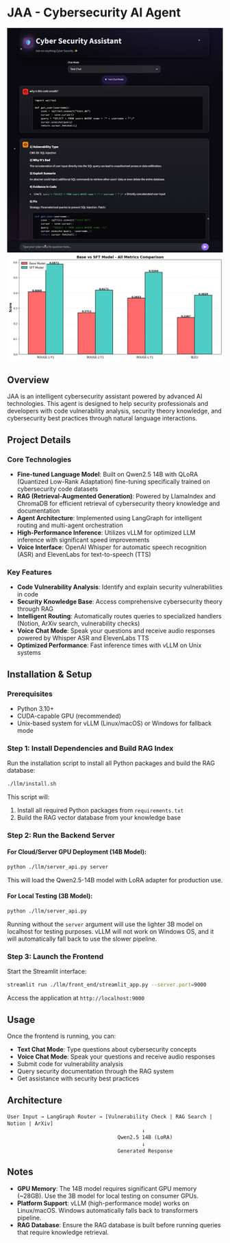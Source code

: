 # JAA - Cybersecurity AI Agent

![Demo](demo.png)
![SFT](sft_eval.png)

## Overview

JAA is an intelligent cybersecurity assistant powered by advanced AI technologies. This agent is designed to help security professionals and developers with code vulnerability analysis, security theory knowledge, and cybersecurity best practices through natural language interactions.

## Project Details

### Core Technologies

- **Fine-tuned Language Model**: Built on Qwen2.5 14B with QLoRA (Quantized Low-Rank Adaptation) fine-tuning specifically trained on cybersecurity code datasets
- **RAG (Retrieval-Augmented Generation)**: Powered by LlamaIndex and ChromaDB for efficient retrieval of cybersecurity theory knowledge and documentation
- **Agent Architecture**: Implemented using LangGraph for intelligent routing and multi-agent orchestration
- **High-Performance Inference**: Utilizes vLLM for optimized LLM inference with significant speed improvements
- **Voice Interface**: OpenAI Whisper for automatic speech recognition (ASR) and ElevenLabs for text-to-speech (TTS)

### Key Features

- **Code Vulnerability Analysis**: Identify and explain security vulnerabilities in code
- **Security Knowledge Base**: Access comprehensive cybersecurity theory through RAG
- **Intelligent Routing**: Automatically routes queries to specialized handlers (Notion, ArXiv search, vulnerability checks)
- **Voice Chat Mode**: Speak your questions and receive audio responses powered by Whisper ASR and ElevenLabs TTS
- **Optimized Performance**: Fast inference times with vLLM on Unix systems

## Installation & Setup

### Prerequisites

- Python 3.10+
- CUDA-capable GPU (recommended)
- Unix-based system for vLLM (Linux/macOS) or Windows for fallback mode

### Step 1: Install Dependencies and Build RAG Index

Run the installation script to install all Python packages and build the RAG database:

```bash
./llm/install.sh
```

This script will:
1. Install all required Python packages from `requirements.txt`
2. Build the RAG vector database from your knowledge base

### Step 2: Run the Backend Server

#### For Cloud/Server GPU Deployment (14B Model):

```bash
python ./llm/server_api.py server
```

This will load the Qwen2.5-14B model with LoRA adapter for production use.

#### For Local Testing (3B Model):

```bash
python ./llm/server_api.py
```

Running without the `server` argument will use the lighter 3B model on localhost for testing purposes.
vLLM will not work on Windows OS, and it will automatically fall back to use the slower pipeline.

### Step 3: Launch the Frontend

Start the Streamlit interface:

```bash
streamlit run ./llm/front_end/streamlit_app.py --server.port=9000
```

Access the application at `http://localhost:9000`

## Usage

Once the frontend is running, you can:
- **Text Chat Mode**: Type questions about cybersecurity concepts
- **Voice Chat Mode**: Speak your questions and receive audio responses
- Submit code for vulnerability analysis
- Query security documentation through the RAG system
- Get assistance with security best practices

## Architecture

```
User Input → LangGraph Router → [Vulnerability Check | RAG Search | Notion | ArXiv]
                                            ↓
                                    Qwen2.5 14B (LoRA)
                                            ↓
                                    Generated Response
```

## Notes

- **GPU Memory**: The 14B model requires significant GPU memory (~28GB). Use the 3B model for local testing on consumer GPUs.
- **Platform Support**: vLLM (high-performance mode) works on Linux/macOS. Windows automatically falls back to transformers pipeline.
- **RAG Database**: Ensure the RAG database is built before running queries that require knowledge retrieval.
